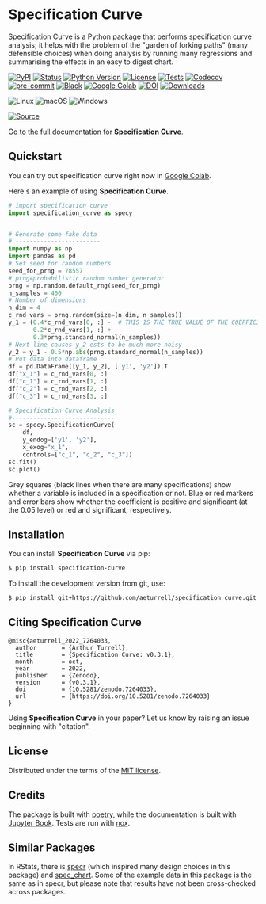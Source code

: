 # Specification Curve

Specification Curve is a Python package that performs specification curve analysis; it helps with the problem of the "garden of forking paths" (many defensible choices) when doing analysis by running many regressions and summarising the effects in an easy to digest chart.

[![PyPI](https://img.shields.io/pypi/v/specification_curve.svg)](https://pypi.org/project/specification_curve/)
[![Status](https://img.shields.io/pypi/status/specification_curve.svg)](https://pypi.org/project/specification_curve/)
[![Python Version](https://img.shields.io/pypi/pyversions/specification_curve)](https://pypi.org/project/specification_curve)
[![License](https://img.shields.io/pypi/l/specification_curve)](https://opensource.org/licenses/MIT)
[![Tests](https://github.com/aeturrell/specification_curve/workflows/Tests/badge.svg)](https://github.com/aeturrell/specification_curve/actions?workflow=Tests)
[![Codecov](https://codecov.io/gh/aeturrell/specification_curve/branch/main/graph/badge.svg)](https://codecov.io/gh/aeturrell/specification_curve)
[![pre-commit](https://img.shields.io/badge/pre--commit-enabled-brightgreen?logo=pre-commit&logoColor=white)](https://github.com/pre-commit/pre-commit)
[![Black](https://img.shields.io/badge/code%20style-black-000000.svg)](https://github.com/psf/black)
[![Google Colab](https://colab.research.google.com/assets/colab-badge.svg)](https://colab.research.google.com/gist/aeturrell/438fb066e4471312667268669cef2c11/specification_curve-examples.ipynb)
[![DOI](https://zenodo.org/badge/282989537.svg)](https://zenodo.org/badge/latestdoi/282989537)
[![Downloads](https://static.pepy.tech/badge/specification-curve)](https://pepy.tech/project/Specification_curve)

![Linux](https://img.shields.io/badge/Linux-FCC624?style=for-the-badge&logo=linux&logoColor=black)
![macOS](https://img.shields.io/badge/mac%20os-000000?style=for-the-badge&logo=macos&logoColor=F0F0F0)
![Windows](https://img.shields.io/badge/Windows-0078D6?style=for-the-badge&logo=windows&logoColor=white)

[![Source](https://img.shields.io/badge/source%20code-github-lightgrey?style=for-the-badge)](https://github.com/aeturrell/specification_curve)

[Go to the full documentation for **Specification Curve**](https://aeturrell.github.io/specification_curve/).

## Quickstart

You can try out specification curve right now in [Google Colab](https://colab.research.google.com/gist/aeturrell/438fb066e4471312667268669cef2c11/specification_curve-examples.ipynb).

Here's an example of using **Specification Curve**.

```python
# import specification curve
import specification_curve as specy


# Generate some fake data
# ------------------------
import numpy as np
import pandas as pd
# Set seed for random numbers
seed_for_prng = 78557
# prng=probabilistic random number generator
prng = np.random.default_rng(seed_for_prng)
n_samples = 400
# Number of dimensions
n_dim = 4
c_rnd_vars = prng.random(size=(n_dim, n_samples))
y_1 = (0.4*c_rnd_vars[0, :] -  # THIS IS THE TRUE VALUE OF THE COEFFICIENT
       0.2*c_rnd_vars[1, :] +
       0.3*prng.standard_normal(n_samples))
# Next line causes y_2 ests to be much more noisy
y_2 = y_1 - 0.5*np.abs(prng.standard_normal(n_samples))
# Put data into dataframe
df = pd.DataFrame([y_1, y_2], ['y1', 'y2']).T
df["x_1"] = c_rnd_vars[0, :]
df["c_1"] = c_rnd_vars[1, :]
df["c_2"] = c_rnd_vars[2, :]
df["c_3"] = c_rnd_vars[3, :]

# Specification Curve Analysis
#-----------------------------
sc = specy.SpecificationCurve(
    df,
    y_endog=['y1', 'y2'],
    x_exog="x_1",
    controls=["c_1", "c_2", "c_3"])
sc.fit()
sc.plot()
```

Grey squares (black lines when there are many specifications) show whether a variable is included in a specification or not. Blue or red markers and error bars show whether the coefficient is positive and significant (at the 0.05 level) or red and significant, respectively.

## Installation

You can install **Specification Curve** via pip:

```bash
$ pip install specification-curve
```

To install the development version from git, use:

```bash
$ pip install git+https://github.com/aeturrell/specification_curve.git
```

## Citing Specification Curve

```text
@misc{aeturrell_2022_7264033,
  author       = {Arthur Turrell},
  title        = {Specification Curve: v0.3.1},
  month        = oct,
  year         = 2022,
  publisher    = {Zenodo},
  version      = {v0.3.1},
  doi          = {10.5281/zenodo.7264033},
  url          = {https://doi.org/10.5281/zenodo.7264033}
}
```

Using **Specification Curve** in your paper? Let us know by raising an issue beginning with "citation".

## License

Distributed under the terms of the [MIT license](https://opensource.org/licenses/MIT).

## Credits

The package is built with [poetry](https://python-poetry.org/), while the documentation is built with [Jupyter Book](https://jupyterbook.org). Tests are run with [nox](https://nox.thea.codes/en/stable/).

## Similar Packages

In RStats, there is [specr](https://github.com/masurp/specr) (which inspired many design choices in this package) and [spec_chart](https://github.com/ArielOrtizBobea/spec_chart). Some of the example data in this package is the same as in specr, but please note that results have not been cross-checked across packages.
